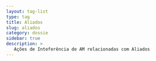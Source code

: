 ```yaml
---
layout: tag-list
type: tag
title: Aliados
slug: aliados
category: dossie
sidebar: true
description: >
   Ações de Inteferência de AM relacionadas com Aliados
---
```

